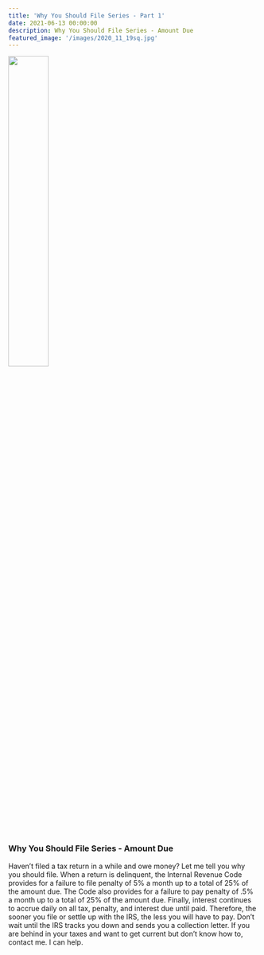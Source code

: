 ```yaml
---
title: 'Why You Should File Series - Part 1'
date: 2021-06-13 00:00:00
description: Why You Should File Series - Amount Due
featured_image: '/images/2020_11_19sq.jpg'
---
```


<img src="{{ site.baseurl }}/images/2020_11_19sq.jpg" width="40%">

### Why You Should File Series - Amount Due

Haven’t filed a tax return in a while and owe money? Let me tell you why you should file.  When a return is delinquent, the Internal Revenue Code provides for a failure to file penalty of 5% a month up to a total of 25% of the amount due. The Code also provides for a failure to pay penalty of .5% a month up to a total of 25% of the amount due.  Finally, interest continues to accrue daily on all tax, penalty, and interest due until paid.  Therefore, the sooner you file or settle up with the IRS, the less you will have to pay. Don’t wait until the IRS tracks you down and sends you a collection letter.  If you are behind in your taxes and want to get current but don’t know how to, contact me.  I can help.  


